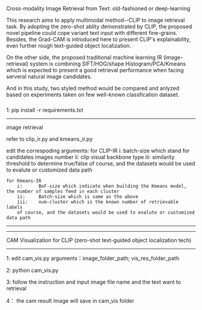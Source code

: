 #####
Cross-modality Image Retrieval from Text: old-fashioned or deep-learning

This research aims to apply multimodal method--CLIP to image retrieval task.
By adopting the zero-shot ablity demonstrated by CLIP, the proposed novel pipeline could
cope variant text input with different fine-grains. Besides, the Grad-CAM is introduced
here to present CLIP's explainability, even further rough text-guided object localization.

On the other side, the proposed traditional machine learning IR (image-retrieval) system
is combining SIFT/HOG/shape Histogram/PCA/Kmeans which is expected to present a good 
retrieval performance when facing serveral natural image candidates.

And in this study, two styled method would be compared and anlyzed based on experiments taken
on few well-known classfication dataset.
#####

1: pip install -r requirements.txt

****
image retrieval

refer to clip_ir.py and kmeans_ir.py

edit the correspoding arguments:
    for CLIP-IR
        i:      batch-size which stand for candidates images number
        ii:     clip visual backbone type
        iii:    similarity threshold to determine true/false
        of course, and the datasets would be used to evalute or customized data path
    
    for Kmeans-IR
        i:      BoF-size which indicate when building the Kmeans model, the number of samples feed in each cluster
        ii:     Batch-size which is same as the above 
        iii:    num-cluster which is the known number of retrievable labels
        of course, and the datasets would be used to evalute or customized data path
****



****
CAM Visualization for CLIP
(zero-shot text-guided object localization tech)
****

1: edit cam_vis.py arguments：image_folder_path;               vis_res_folder_path

2: python cam_vis.py

3: follow the instruction and input image file name and the text want to retrieval

4： the cam result image will save in cam_vis folder
